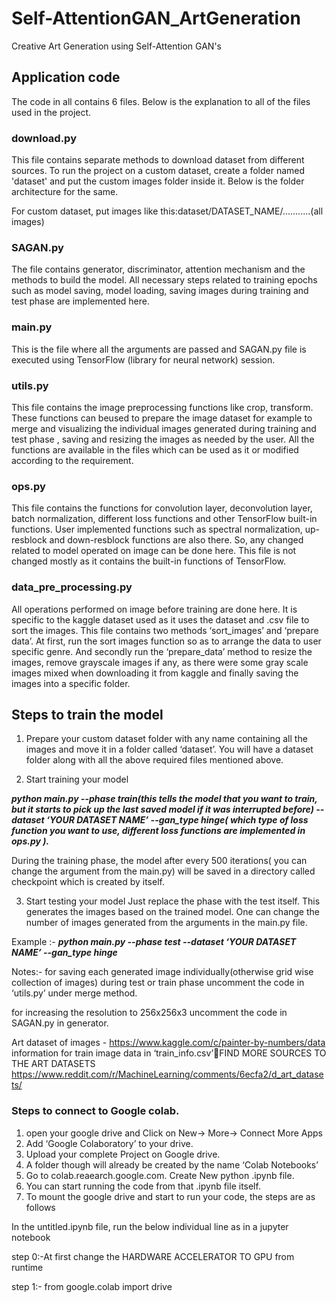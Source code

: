 # Self-AttentionGAN_ArtGeneration
Creative Art Generation using Self-Attention GAN's

## Application code
The code in all contains 6 files. Below is the explanation to all of the files used in the project.

### download.py
This file contains separate methods to download dataset from different sources. 
To run the project on a custom dataset, create a folder named 'dataset' and put the custom images folder inside it. Below is the folder architecture for the same.

For custom dataset, put images like this:dataset/DATASET_NAME/...........(all images)

### SAGAN.py
The file contains generator, discriminator, attention mechanism and the methods to build the model. All necessary steps related to training epochs such as model saving, model loading, saving images during training and test phase are implemented here.

### main.py
This is the file where all the arguments are passed and SAGAN.py file is executed using TensorFlow (library for neural network) session.

### utils.py
This file contains the image preprocessing functions like crop, transform. These functions can beused to prepare the image dataset for example to merge and visualizing the individual images generated during training and test phase , saving and resizing the images as needed by the user.  All the functions are available in the files which can be used as it or modified according to the requirement.

### ops.py
This file contains the functions for convolution layer, deconvolution layer, batch normalization, different loss functions and other TensorFlow built-in functions. User implemented functions such as spectral normalization, up-resblock and down-resblock functions are also there. So, any changed related to model operated on image can be done here. This file is not changed mostly as it contains the built-in functions of TensorFlow.

### data_pre_processing.py
All operations performed on image before training are done here. It is specific to the kaggle dataset used as it uses the dataset and .csv file to sort the images. This file contains two methods ‘sort_images’ and ‘prepare data’. At first, run the sort images function so as to arrange the data to user specific genre. And secondly run the ‘prepare_data’ method to resize the images, remove grayscale images  if any, as there were some gray scale images mixed when downloading it from kaggle and finally saving the images into a specific folder.

## Steps to train the model

1. Prepare your custom dataset folder with any name containing all the images and move it in a   folder called ‘dataset’.
You will have a dataset folder along with all the above required files mentioned above.

1. Start training your model

***python main.py --phase train(this tells the model that you want to train, but it starts to pick up the last saved model if it was interrupted before) --dataset ‘YOUR DATASET NAME’ --gan_type hinge( which type of loss function you want to use, different loss functions are implemented in ops.py ).***

During the training phase, the model after every 500 iterations( you can change the argument from the main.py) will be saved in a directory called checkpoint which is created by itself.

3. Start testing your model
Just replace the phase with the test itself. This generates the images based on the trained model. One can change the number of images generated from the arguments in the main.py file.

Example :- ***python main.py --phase test --dataset ‘YOUR DATASET NAME’ --gan_type hinge***

Notes:-
for saving each generated image individually(otherwise grid wise collection of images) during test or train phase uncomment the code in ‘utils.py’ under merge method.

for increasing the resolution to 256x256x3 uncomment the code in SAGAN.py in generator.

Art dataset of images -  https://www.kaggle.com/c/painter-by-numbers/data information for train image data in ‘train_info.csv’FIND MORE SOURCES TO THE ART DATASETS https://www.reddit.com/r/MachineLearning/comments/6ecfa2/d_art_datasets/


### Steps to connect to Google colab. 
1. open your google drive and Click on New→ More→ Connect More Apps
2. Add ‘Google Colaboratory’ to your drive.
3. Upload your complete Project on Google drive.
4. A folder though will already be created by the name ‘Colab Notebooks’
5. Go to colab.reaearch.google.com. Create New python .ipynb file.
6. You can start running the code from that .ipynb file itself.
7. To mount the google drive and start to run your code, the steps are as follows

In the untitled.ipynb file, run the below individual line as in a jupyter notebook
 
step 0:-At first change the HARDWARE ACCELERATOR TO GPU from runtime 

step 1:- from google.colab import drive 

